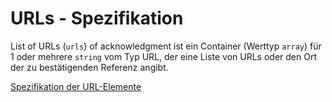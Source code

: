 # URLs - Spezifikation

List of URLs (`urls`) of acknowledgment ist ein Container (Werttyp `array`) für 1 oder mehrere `string` vom Typ URL, der eine Liste von URLs oder den Ort der zu bestätigenden Referenz angibt.

[Spezifikation der URL-Elemente](types/acknowledgments/acknowledgment/urls/url-spec.de.md)
